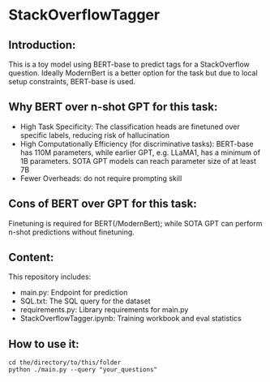 # StackOverflowTagger

## Introduction:
This is a toy model using BERT-base to predict tags for a StackOverflow question. Ideally ModernBert is a better option for the task but due to local setup constraints, BERT-base is used.

## Why BERT over n-shot GPT for this task:
- High Task Specificity: The classification heads are finetuned over specific labels, reducing risk of hallucination 
- High Computationally Efficiency (for discriminative tasks): BERT-base has 110M parameters, while earlier GPT, e.g. LLaMA1, has a minimum of 1B parameters. SOTA GPT models can reach parameter size of at least 7B
- Fewer Overheads: do not require prompting skill

## Cons of BERT over GPT for this task:
Finetuning is required for BERT(/ModernBert); while SOTA GPT can perform n-shot predictions without finetuning.

## Content:
This repository includes:
- main.py: Endpoint for prediction
- SQL.txt: The SQL query for the dataset
- requirements.py: Library requirements for main.py
- StackOverflowTagger.ipynb: Training workbook and eval statistics

## How to use it:
```
cd the/directory/to/this/folder
python ./main.py --query "your_questions"
 
```
